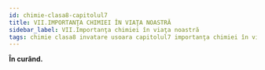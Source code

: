 ```yaml
---
id: chimie-clasa8-capitolul7
title: VII.IMPORTANŢA CHIMIEI ÎN VIAŢA NOASTRĂ 
sidebar_label: VII.Importanţa chimiei în viaţa noastră
tags: chimie clasa8 invatare usoara capitolul7 importanţa chimiei în viaţa noastră 
---
```


**În curând.**
